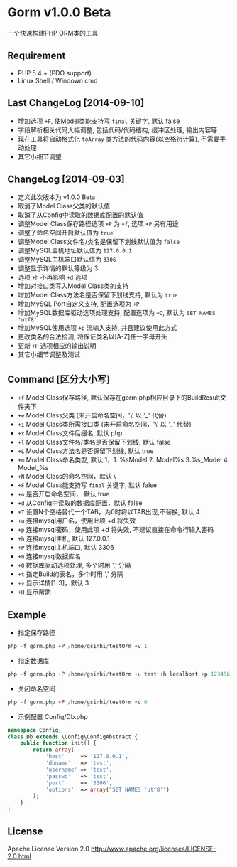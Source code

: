 # Gorm v1.0.0 Beta
一个快速构建PHP ORM类的工具

## Requirement
- PHP 5.4 + (PDO support)
- Linux Shell / Windown cmd

## Last ChangeLog [2014-09-10]
- 增加选项 `+F`, 使Model类能支持写 `final` 关键字, 默认 false
- 字段解析相关代码大幅调整, 包括代码/代码结构, 缓冲区处理, 输出内容等
- 现在工具将自动格式化 `toArray` 类方法的代码内容(以空格符计算), 不需要手动处理
- 其它小细节调整

## ChangeLog [2014-09-03]
- 定义此次版本为 v1.0.0 Beta
- 取消了Model Class父类的默认值
- 取消了从Config中读取的数据库配置的默认值
- 调整Model Class保存路径选项 `+P` 为 `+f`, 选项 `+P` 另有用途
- 调整了命名空间开启默认值为 `true`
- 调整Model Class文件名/类名是保留下划线默认值为 `false`
- 调整MySQL主机地址默认值为 `127.0.0.1`
- 调整MySQL主机端口默认值为 `3306`
- 调整显示详情的默认等级为 3
- 选项 `+h` 不再影响 `+d` 选项
- 增加对接口类写入Model Class类的支持
- 增加Model Class方法名是否保留下划线支持, 默认为 `true`
- 增加MySQL Port自定义支持, 配置选项为 `+P`
- 增加MySQL数据库驱动选项处理支持, 配置选项为 `+O`, 默认为 `SET NAMES 'utf8'`
- 增加MySQL使用选项 `+p` 流输入支持, 并且建议使用此方式
- 更改类名的合法检测, 将保证类名以[A-Z]任一字母开头
- 更新 `+H` 选项相应的输出说明
- 其它小细节调整及测试

## Command [区分大小写]
- `+f`  Model Class保存路径, 默认保存在gorm.php相应目录下的BuildResult文件夹下
- `+e`  Model Class父类 (未开启命名空间，\'\\\' 以 \'_\' 代替)
- `+i`  Model Class类所需接口类 (未开启命名空间，\'\\\' 以 \'_\' 代替)
- `+x`  Model Class文件后缀名, 默认 php
- `+l`  Model Class文件名/类名是否保留下划线, 默认 false
- `+L`  Model Class方法名是否保留下划线, 默认 true
- `+m`  Model Class命名类型, 默认 1，1. %sModel  2. Model%s  3.%s_Model  4. Model_%s
- `+N`  Model Class的命名空间，默认 \\
- `+F`  Model Class能支持写 `final` 关键字, 默认 false
- `+o`  是否开启命名空间， 默认 true
- `+d`  从Config中读取的数据库配置，默认 false
- `+T`  设置N个空格替代一个TAB，为0时将以TAB出现,不替换, 默认 4
- `+u`  连接mysql用户名，使用此项 +d 将失效
- `+p`  连接mysql密码，使用此项 +d 将失效, 不建议直接在命令行输入密码
- `+h`  连接mysql主机, 默认 127.0.0.1
- `+P`  连接mysql主机端口, 默认 3306
- `+n`  连接mysql数据库名
- `+O`  数据库驱动选项处理, 多个时用 \',\' 分隔
- `+t`  指定Build的表名，多个时用 \',\' 分隔
- `+v`  显示详情[1-3]，默认 3
- `+H`  显示帮助

## Example

- 指定保存路径
```php
php -f gorm.php +P /home/gsinhi/testOrm +v 1
```

- 指定数据库
```php
php -f gorm.php +P /home/gsinhi/testOrm +u test +h localhost +p 123456 +n test_orm +v 3
```

- 关闭命名空间
```php
php -f gorm.php +P /home/gsinhi/testOrm +o 0
```

- 示例配置 Config/Db.php
```php
namespace Config;
class Db extends \Config\ConfigAbstract {
    public function init() {
        return array(
            'host'     => '127.0.0.1',
            'dbname'   => 'test',
            'username' => 'test',
            'passwd'   => 'test',
            'port'     => '3306',
            'options'  => array("SET NAMES 'utf8'")
        );
    }
}
```

## License
Apache License Version 2.0 http://www.apache.org/licenses/LICENSE-2.0.html

